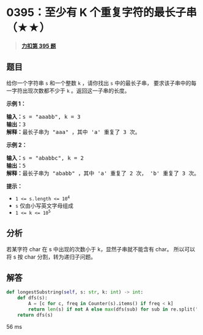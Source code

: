 # 0395：至少有 K 个重复字符的最长子串（★★）


> <u>**[力扣第 395 题](https://leetcode.cn/problems/longest-substring-with-at-least-k-repeating-characters/)**</u>

## 题目

<p>给你一个字符串 <code>s</code> 和一个整数 <code>k</code> ，请你找出 <code>s</code> 中的最长子串， 要求该子串中的每一字符出现次数都不少于 <code>k</code> 。返回这一子串的长度。</p>



<p><strong>示例 1：</strong></p>

<pre>
<strong>输入：</strong>s = "aaabb", k = 3
<strong>输出：</strong>3
<strong>解释：</strong>最长子串为 "aaa" ，其中 'a' 重复了 3 次。
</pre>

<p><strong>示例 2：</strong></p>

<pre>
<strong>输入：</strong>s = "ababbc", k = 2
<strong>输出：</strong>5
<strong>解释：</strong>最长子串为 "ababb" ，其中 'a' 重复了 2 次， 'b' 重复了 3 次。</pre>



<p><strong>提示：</strong></p>

<ul>
<li><code>1 <= s.length <= 10<sup>4</sup></code></li>
<li><code>s</code> 仅由小写英文字母组成</li>
<li><code>1 <= k <= 10<sup>5</sup></code></li>
</ul>


## 分析

若某字符 char 在 s 中出现的次数小于 k，显然子串就不能含有 char。
所以可以将 s 按 char 分割，转为递归子问题。

## 解答

```python
def longestSubstring(self, s: str, k: int) -> int:
    def dfs(s):
        A = [c for c, freq in Counter(s).items() if freq < k]
        return len(s) if not A else max(dfs(sub) for sub in re.split('|'.join(A), s))
    return dfs(s)
```
56 ms


